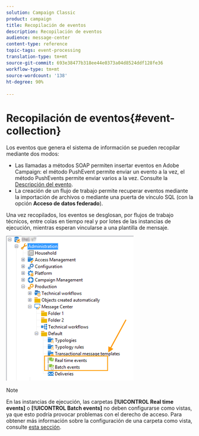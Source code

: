 ```yaml
---
solution: Campaign Classic
product: campaign
title: Recopilación de eventos
description: Recopilación de eventos
audience: message-center
content-type: reference
topic-tags: event-processing
translation-type: tm+mt
source-git-commit: 693e38477b318ee44e0373a04d8524ddf128fe36
workflow-type: tm+mt
source-wordcount: '138'
ht-degree: 90%

---
```



# Recopilación de eventos{#event-collection}

Los eventos que genera el sistema de información se pueden recopilar mediante dos modos:

* Las llamadas a métodos SOAP permiten insertar eventos en Adobe Campaign: el método PushEvent permite enviar un evento a la vez, el método PushEvents permite enviar varios a la vez. Consulte la [Descripción del evento](../../message-center/using/event-description.md).
* La creación de un flujo de trabajo permite recuperar eventos mediante la importación de archivos o mediante una puerta de vínculo SQL (con la opción **Acceso de datos federado**).

Una vez recopilados, los eventos se desglosan, por flujos de trabajo técnicos, entre colas en tiempo real y por lotes de las instancias de ejecución, mientras esperan vincularse a una plantilla de mensaje.

![](assets/messagecenter_events_queues_001.png)

>[!NOTE]
>
>En las instancias de ejecución, las carpetas **[!UICONTROL Real time events]** o **[!UICONTROL Batch events]** no deben configurarse como vistas, ya que esto podría provocar problemas con el derecho de acceso. Para obtener más información sobre la configuración de una carpeta como vista, consulte [esta sección](../../platform/using/access-management-folders.md).
